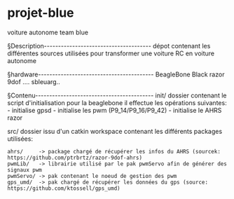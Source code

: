 # projet-blue
voiture autonome team blue

§Description--------------------------------------
dépot contenant les différentes sources utilisées pour transformer une voiture RC en voiture autonome

§hardware-----------------------------------------
BeagleBone Black
razor 9dof
....
sbleuarg..

§Contenu------------------------------------------
init/
  dossier contenant le script d'initialisation pour la beaglebone
  il effectue les opérations suivantes:
    - initialise gpsd
    - initialise les pwm (P9_14/P9_16/P9_42)
    - initialise le AHRS razor
    
    
src/
  dossier issu d'un catkin workspace contenant les différents packages utilisées:
  
    ahrs/     -> package chargé de récupérer les infos du AHRS (sourcek: https://github.com/ptrbrtz/razor-9dof-ahrs)
    pwmLib/   -> librairie utilisé par le pak pwmServo afin de générer des signaux pwm
    pwmServo/ -> pak contenant le noeud de gestion des pwm
    gps_umd/  -> pak chargé de récupérer les données du gps (source: https://github.com/ktossell/gps_umd)
    
    
